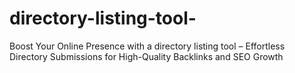 # directory-listing-tool-
 Boost Your Online Presence with a directory listing tool – Effortless Directory Submissions for High-Quality Backlinks and SEO Growth
